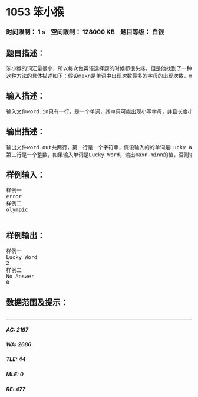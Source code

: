 # 1053 笨小猴   
### 时间限制： 1 s&nbsp;&nbsp;&nbsp;&nbsp;空间限制： 128000 KB&nbsp;&nbsp;&nbsp;&nbsp;题目等级： 白银  
## 题目描述：  

<pre>
笨小猴的词汇量很小，所以每次做英语选择题的时候都很头疼。但是他找到了一种方法，经试验证明，用这种方法去选择选项的时候选对的几率非常大！
这种方法的具体描述如下：假设maxn是单词中出现次数最多的字母的出现次数，minn是单词中出现次数最少的字母的出现次数，如果maxn-minn是一个质数，那么笨小猴就认为这是个Lucky Word，这样的单词很可能就是正确的答案。
</pre>
  
  
## 输入描述：  

<pre>
输入文件word.in只有一行，是一个单词，其中只可能出现小写字母，并且长度小于100。
</pre>
  
  
## 输出描述：  

<pre>
输出文件word.out共两行，第一行是一个字符串，假设输入的的单词是Lucky Word，那么输出“Lucky Word”，否则输出“No Answer”；
第二行是一个整数，如果输入单词是Lucky Word，输出maxn-minn的值，否则输出0。
</pre>
  
  
## 样例输入：  

<pre>
样例一
error
样例二
olympic
 
</pre>
  
  
## 样例输出：  

<pre>
样例一
Lucky Word
2
样例二
No Answer
0
</pre>
  
  
## 数据范围及提示：  

<pre>
</pre>
  
  
***  

##### AC: 2197  
##### WA: 2686  
##### TLE: 44  
##### MLE: 0  
##### RE: 477  
